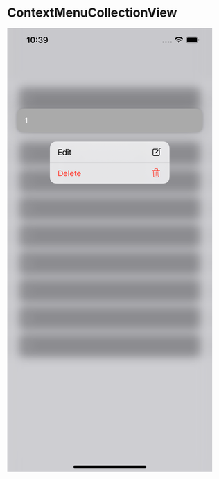 # ContextMenuCollectionView

![alt text](https://github.com/nabs107/ContextMenuCollectionView/blob/master/preview.png?raw=true)
